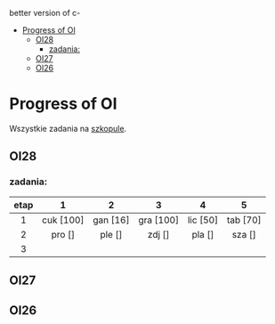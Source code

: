 better version of c-


- [Progress of OI](#progress-of-oi)
  - [OI28](#oi28)
    - [zadania:](#zadania)
  - [OI27](#oi27)
  - [OI26](#oi26)


# Progress of OI

Wszystkie zadania na [szkopule](https://szkopul.edu.pl/task_archive/oi/).

## OI28

### zadania:
| etap  |     1     |    2     |     3     |    4    |    5     |
| :---: | :-------: | :------: | :-------: | :-----: | :------: |
|   1   | cuk [100] | gan [16] | gra [100] | lic [50] | tab  [70] |
|   2   |  pro []   |  ple []  |  zdj []   | pla []  |  sza []  |
|   3   |           |


## OI27

## OI26



